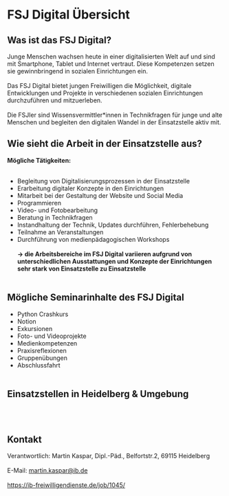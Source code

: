 # FSJ Digital Übersicht
## **Was ist das FSJ Digital?**
Junge Menschen wachsen heute in einer digitalisierten Welt auf und sind mit Smartphone, Tablet und Internet vertraut. Diese Kompetenzen setzen sie gewinnbringend in sozialen Einrichtungen ein. <br><br>
Das FSJ Digital bietet jungen Freiwilligen die Möglichkeit, digitale Entwicklungen und Projekte in verschiedenen sozialen Einrichtungen durchzuführen und mitzuerleben. <br><br>
Die FSJler sind Wissensvermittler*innen in Technikfragen für junge und alte Menschen und begleiten den digitalen Wandel in der Einsatzstelle aktiv mit.
## **Wie sieht die Arbeit in der Einsatzstelle aus?**
**Mögliche Tätigkeiten:** <br><br>
- Begleitung von Digitalisierungsprozessen in der Einsatzstelle
- Erarbeitung digitaler Konzepte in den Einrichtungen
- Mitarbeit bei der Gestaltung der Website und Social Media 
- Programmieren
- Video- und Fotobearbeitung 
- Beratung in Technikfragen
- Instandhaltung der Technik, Updates durchführen, Fehlerbehebung
- Teilnahme an Veranstaltungen
- Durchführung von medienpädagogischen Workshops <br><br>
**→ die Arbeitsbereiche im FSJ Digital variieren aufgrund von unterschiedlichen Ausstattungen und Konzepte der Einrichtungen sehr stark von Einsatzstelle zu Einsatzstelle**
<br><br>
## **Mögliche Seminarinhalte des FSJ Digital**
- Python Crashkurs
- Notion
- Exkursionen
- Foto- und Videoprojekte
- Medienkompetenzen
- Praxisreflexionen
- Gruppenübungen
- Abschlussfahrt
<br><br>
## **Einsatzstellen in Heidelberg & Umgebung**
<br><br>
## **Kontakt**
Verantwortlich: Martin Kaspar, Dipl.-Päd., Belfortstr.2, 69115 Heidelberg <br><br>
E-Mail: martin.kaspar@ib.de <br><br>
https://ib-freiwilligendienste.de/job/1045/
